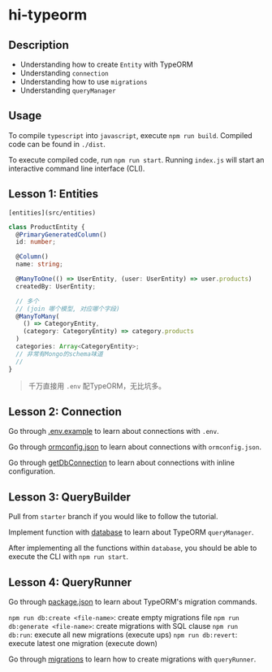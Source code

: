 # hi-typeorm

## Description

* Understanding how to create `Entity` with  TypeORM
* Understanding `connection`
* Understanding how to use `migrations`
* Understanding `queryManager`

## Usage

To compile `typescript` into `javascript`, execute `npm run build`. Compiled code can be found in `./dist`.

To execute compiled code, run `npm run start`. Running `index.js` will start an interactive command line interface (CLI).

## Lesson 1: Entities

`[entities](src/entities)`

```ts
class ProductEntity {
  @PrimaryGeneratedColumn()
  id: number;

  @Column()
  name: string;

  @ManyToOne(() => UserEntity, (user: UserEntity) => user.products)
  createdBy: UserEntity;

  // 多个
  // (join 哪个模型, 对应哪个字段)
  @ManyToMany(
    () => CategoryEntity,
    (category: CategoryEntity) => category.products
  )
  categories: Array<CategoryEntity>;
  // 非常有Mongo的schema味道
  //
}
```

> 千万直接用 `.env` 配TypeORM，无比坑多。

## Lesson 2: Connection

Go through [.env.example](.env.example) to learn about connections with `.env`.

Go through [ormconfig.json](ormconfig.json) to learn about connections with `ormconfig.json`.

Go through [getDbConnection](src/getDbConnection.ts) to learn about connections with inline configuration.

## Lesson 3: QueryBuilder

Pull from `starter` branch if you would like to follow the tutorial.

Implement function with [database](src/database) to learn about TypeORM `queryManager`.

After implementing all the functions within `database`, you should be able to execute the CLI with `npm run start`.

## Lesson 4: QueryRunner

Go through [package.json](package.json) to learn about TypeORM's migration commands.

`npm run db:create <file-name>`: create empty migrations file
`npm run db:generate <file-name>`: create migrations with SQL clause
`npm run db:run`: execute all new migrations (execute ups)
`npm run db:revert`: execute latest one migration (execute down)

Go through [migrations](src/migrations) to learn how to create migrations with `queryRunner`.
